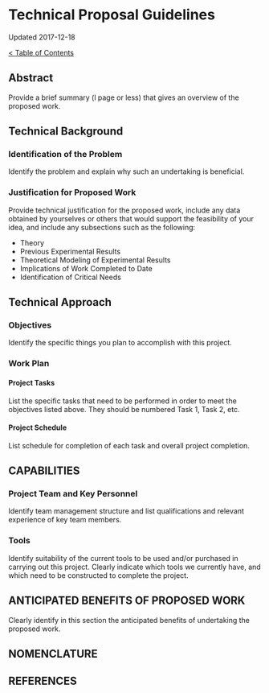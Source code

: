 # Technical Proposal Guidelines

Updated 2017-12-18

[< Table of Contents][0]

## Abstract

Provide a brief summary (l page or less) that gives an overview of the proposed work. 

## Technical Background

### Identification of the Problem

Identify the problem and explain why such an undertaking is beneficial.

### Justification for Proposed Work

Provide technical justification for the proposed work, include any data obtained by yourselves or others that would support the feasibility of your idea, and include any subsections such as the following:

- Theory
- Previous Experimental Results
- Theoretical Modeling of Experimental Results
- Implications of Work Completed to Date
- Identification of Critical Needs

## Technical Approach

### Objectives

Identify the specific things you plan to accomplish with this project.

### Work Plan

#### Project Tasks

List the specific tasks that need to be performed in order to meet the objectives listed above. They should be numbered Task 1, Task 2, etc.

#### Project Schedule

List schedule for completion of each task and overall project completion.

## CAPABILITIES

### Project Team and Key Personnel

Identify team management structure and list qualifications and relevant experience of key 
team members.

### Tools

Identify suitability of the current tools to be used and/or purchased in carrying out this project. Clearly indicate which tools we currently have, and which need to be constructed to complete the project.

## ANTICIPATED BENEFITS OF PROPOSED WORK

Clearly identify in this section the anticipated benefits of undertaking the proposed work.

## NOMENCLATURE

## REFERENCES

[0]: ../README.md
